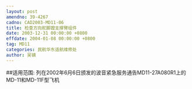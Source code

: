```yaml
---
layout: post
amendno: 39-4267
cadno: CAD2003-MD11-06
title: 检查方向舵脚蹬支撑臂组件
date: 2003-12-31 00:00:00 +0800
effdate: 2004-01-08 00:00:00 +0800
tag: MD11
categories: 民航华东适航维修处
author: 吴镝
---
```


##适用范围:
列在2002年6月6日颁发的波音紧急服务通告MD11-27A080R1上的MD-11和MD-11F型飞机

